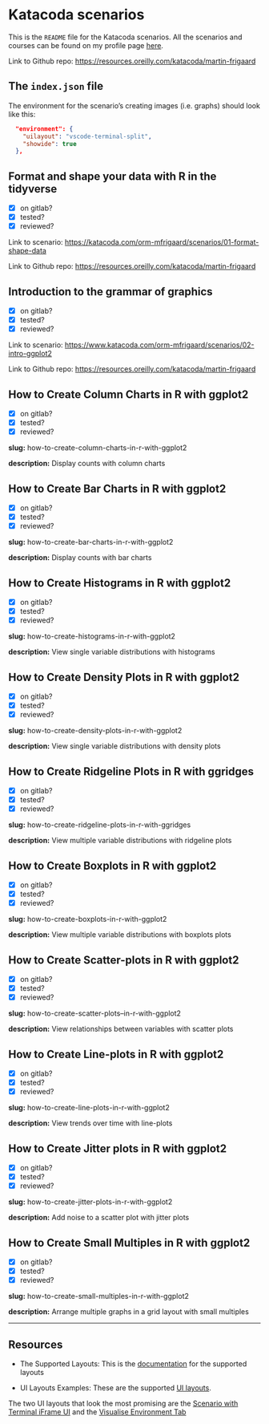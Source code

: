 Katacoda scenarios
================

This is the `README` file for the Katacoda scenarios. All the scenarios
and courses can be found on my profile page
[here](https://katacoda.com/mjfrigaard).

Link to Github repo:
<https://resources.oreilly.com/katacoda/martin-frigaard>

## The `index.json` file

The environment for the scenario’s creating images (i.e. graphs) should
look like this:

``` json
  "environment": {
    "uilayout": "vscode-terminal-split",
    "showide": true
  },
```

## Format and shape your data with R in the tidyverse

-   [x] on gitlab?
-   [x] tested?
-   [x] reviewed?

Link to scenario:
<https://katacoda.com/orm-mfrigaard/scenarios/01-format-shape-data>

Link to Github repo:
<https://resources.oreilly.com/katacoda/martin-frigaard>

## Introduction to the grammar of graphics

-   [x] on gitlab?
-   [x] tested?
-   [x] reviewed?

Link to scenario:
<https://www.katacoda.com/orm-mfrigaard/scenarios/02-intro-ggplot2>

Link to Github repo:
<https://resources.oreilly.com/katacoda/martin-frigaard>

## How to Create Column Charts in R with ggplot2

-   [x] on gitlab?
-   [x] tested?
-   [x] reviewed?

**slug:** how-to-create-column-charts-in-r-with-ggplot2

**description:** Display counts with column charts

## How to Create Bar Charts in R with ggplot2

-   [x] on gitlab?
-   [x] tested?
-   [x] reviewed?

**slug:** how-to-create-bar-charts-in-r-with-ggplot2

**description:** Display counts with bar charts

## How to Create Histograms in R with ggplot2

-   [x] on gitlab?
-   [x] tested?
-   [x] reviewed?

**slug:** how-to-create-histograms-in-r-with-ggplot2

**description:** View single variable distributions with histograms

## How to Create Density Plots in R with ggplot2

-   [x] on gitlab?
-   [x] tested?
-   [x] reviewed?

**slug:** how-to-create-density-plots-in-r-with-ggplot2

**description:** View single variable distributions with density plots

## How to Create Ridgeline Plots in R with ggridges

-   [x] on gitlab?
-   [x] tested?
-   [x] reviewed?

**slug:** how-to-create-ridgeline-plots-in-r-with-ggridges

**description:** View multiple variable distributions with ridgeline
plots

## How to Create Boxplots in R with ggplot2

-   [x] on gitlab?
-   [x] tested?
-   [x] reviewed?

**slug:** how-to-create-boxplots-in-r-with-ggplot2

**description:** View multiple variable distributions with boxplots
plots

## How to Create Scatter-plots in R with ggplot2

-   [x] on gitlab?
-   [x] tested?
-   [x] reviewed?

**slug:** how-to-create-scatter-plots–in-r-with-ggplot2

**description:** View relationships between variables with scatter plots

## How to Create Line-plots in R with ggplot2

-   [x] on gitlab?
-   [x] tested?
-   [x] reviewed?

**slug:** how-to-create-line-plots-in-r-with-ggplot2

**description:** View trends over time with line-plots

## How to Create Jitter plots in R with ggplot2

-   [x] on gitlab?
-   [x] tested?
-   [x] reviewed?

**slug:** how-to-create-jitter-plots-in-r-with-ggplot2

**description:** Add noise to a scatter plot with jitter plots

## How to Create Small Multiples in R with ggplot2

-   [x] on gitlab?
-   [x] tested?
-   [x] reviewed?

**slug:** how-to-create-small-multiples-in-r-with-ggplot2

**description:** Arrange multiple graphs in a grid layout with small
multiples

------------------------------------------------------------------------

## Resources

-   The Supported Layouts: This is the
    [documentation](https://www.katacoda.community/layouts.html) for the
    supported layouts

-   UI Layouts Examples: These are the supported [UI
    layouts](https://katacoda.com/scenario-examples/courses/uilayouts).

The two UI layouts that look the most promising are the [Scenario with
Terminal iFrame
UI](https://katacoda.com/scenario-examples/courses/uilayouts/uilayout-terminal-iframe)
and the [Visualise Environment
Tab](https://katacoda.com/scenario-examples/courses/uilayouts/visualise-docker)
